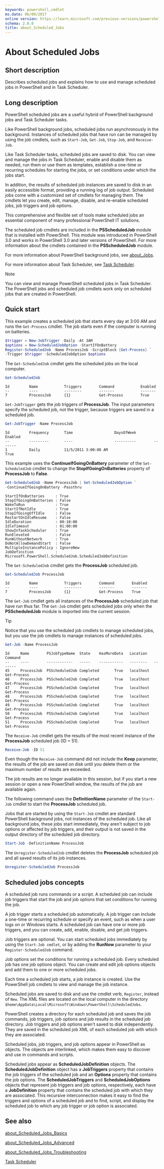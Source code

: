 ```yaml
---
keywords: powershell,cmdlet
ms.date: 06/09/2017
online version: https://learn.microsoft.com/previous-versions/powershell/module/psscheduledjob/about/about_scheduled_jobs?view=powershell-3.0&WT.mc_id=ps-gethelp
schema: 2.0.0
title: about_Scheduled_Jobs
---
```


# About Scheduled Jobs

## Short description

Describes scheduled jobs and explains how to use and manage scheduled jobs in
PowerShell and in Task Scheduler.

## Long description

PowerShell scheduled jobs are a useful hybrid of PowerShell background jobs and
Task Scheduler tasks.

Like PowerShell background jobs, scheduled jobs run asynchronously in the
background. Instances of scheduled jobs that have run can be managed by using
the job cmdlets, such as `Start-Job`, `Get-Job`, `Stop-Job`, and `Receive-Job`.

Like Task Scheduler tasks, scheduled jobs are saved to disk. You can view and
manage the jobs in Task Scheduler, enable and disable them as needed, run them
or use them as templates, establish a one-time or recurring schedules for
starting the jobs, or set conditions under which the jobs start.

In addition, the results of scheduled job instances are saved to disk in an
easily accessible format, providing a running log of job output. Scheduled jobs
come with a customized set of cmdlets for managing them. The cmdlets let you
create, edit, manage, disable, and re-enable scheduled jobs, job triggers and
job options.

This comprehensive and flexible set of tools make scheduled jobs an essential
component of many professional PowerShell IT solutions.

The scheduled job cmdlets are included in the **PSScheduledJob** module that is
installed with PowerShell. This module was introduced in PowerShell 3.0 and
works in PowerShell 3.0 and later versions of PowerShell. For more information
about the cmdlets contained in the **PSScheduledJob** module.

For more information about PowerShell background jobs, see [about_Jobs](../../Microsoft.PowerShell.Core/About/about_Jobs.md).

For more information about Task Scheduler, see [Task Scheduler](/windows/desktop/TaskSchd/task-scheduler-reference).

> [!NOTE]
> You can view and manage PowerShell scheduled jobs in Task Scheduler. The
> PowerShell jobs and scheduled job cmdlets work only on scheduled jobs that
> are created in PowerShell.

## Quick start

This example creates a scheduled job that starts every day at 3:00 AM and runs
the `Get-Process` cmdlet. The job starts even if the computer is running on
batteries.

```powershell
$trigger = New-JobTrigger -Daily -At 3AM
$options = New-ScheduledJobOption -StartIfOnBattery
Register-ScheduledJob -Name ProcessJob -ScriptBlock {Get-Process} `
-Trigger $trigger -ScheduledJobOption $options
```

The `Get-ScheduledJob` cmdlet gets the scheduled jobs on the local computer.

```powershell
Get-ScheduledJob
```

```Output
Id         Name            Triggers        Command            Enabled
--         ----            --------        -------            -------
7          ProcessJob      {1}             Get-Process        True
```

`Get-JobTrigger` gets the job triggers of **ProcessJob**. The input parameters
specify the scheduled job, not the trigger, because triggers are saved in a
scheduled job.

```powershell
Get-JobTrigger -Name ProcessJob
```

```Output
Id         Frequency       Time                   DaysOfWeek        Enabled
--         ---------       ----                   ----------        -------
1          Daily           11/5/2011 3:00:00 AM                     True
```

This example uses the **ContinueIfGoingOnBattery** parameter of the
`Set-ScheduledJob` cmdlet to change the **StopIfGoingOnBatteries** property of
**ProcessJob** to **False**.

```powershell
Get-ScheduledJob -Name ProcessJob | Set-ScheduledJobOption `
-ContinueIfGoingOnBattery -Passthru
```

```Output
StartIfOnBatteries     : True
StopIfGoingOnBatteries : False
WakeToRun              : True
StartIfNotIdle         : True
StopIfGoingOffIdle     : False
RestartOnIdleResume    : False
IdleDuration           : 00:10:00
IdleTimeout            : 01:00:00
ShowInTaskScheduler    : True
RunElevated            : False
RunWithoutNetwork      : True
DoNotAllowDemandStart  : False
MultipleInstancePolicy : IgnoreNew
JobDefinition          : Microsoft.PowerShell.ScheduledJob.ScheduledJobDefinition
```

The `Get-ScheduledJob` cmdlet gets the **ProcessJob** scheduled job.

```powershell
Get-ScheduledJob ProcessJob
```

```Output
Id         Name            Triggers        Command        Enabled
--         ----            --------        -------        -------
7          ProcessJob      {1}             Get-Process    True
```

The `Get-Job` cmdlet gets all instances of the **ProcessJob** scheduled job
that have run thus far. The `Get-Job` cmdlet gets scheduled jobs only when the
**PSScheduledJob** module is imported into the current session.

> [!TIP]
> Notice that you use the scheduled job cmdlets to manage scheduled jobs, but
> you use the job cmdlets to manage instances of scheduled jobs.

```powershell
Get-Job -Name ProcessJob
```

```Output
Id     Name        PSJobTypeName  State    HasMoreData   Location   Command
--     ----        ------------   -----    -----------   --------   -------
45     ProcessJob  PSScheduledJob Completed       True   localhost   Get-Process
46     ProcessJob  PSScheduledJob Completed       True   localhost   Get-Process
47     ProcessJob  PSScheduledJob Completed       True   localhost   Get-Process
48     ProcessJob  PSScheduledJob Completed       True   localhost   Get-Process
49     ProcessJob  PSScheduledJob Completed       True   localhost   Get-Process
50     ProcessJob  PSScheduledJob Completed       True   localhost   Get-Process
51     ProcessJob  PSScheduledJob Completed       True   localhost   Get-Process
```

The `Receive-Job` cmdlet gets the results of the most recent instance of the
**ProcessJob** scheduled job (ID = 51).

```powershell
Receive-Job -ID 51
```

Even though the `Receive-Job` command did not include the **Keep** parameter,
the results of the job are saved on disk until you delete them or the maximum
number of results are exceeded.

The job results are no longer available in this session, but if you start a new
session or open a new PowerShell window, the results of the job are available
again.

The following command uses the **DefinitionName** parameter of the `Start-Job`
cmdlet to start the **ProcessJob** scheduled job.

Jobs that are started by using the `Start-Job` cmdlet are standard PowerShell
background jobs, not instances of the scheduled job. Like all background jobs,
these jobs start immediately, they aren't subject to job options or affected by
job triggers, and their output is not saved in the output directory of the
scheduled job directory.

```powershell
Start-Job -DefinitionName ProcessJob
```

The `Unregister-ScheduledJob` cmdlet deletes the **ProcessJob** scheduled job
and all saved results of its job instances.

```powershell
Unregister-ScheduledJob ProcessJob
```

## Scheduled jobs concepts

A scheduled job runs commands or a script. A scheduled job can include job
triggers that start the job and job options that set conditions for running the
job.

A job trigger starts a scheduled job automatically. A job trigger can include a
one-time or recurring schedule or specify an event, such as when a user logs on
or Windows starts. A scheduled job can have one or more job triggers, and you
can create, add, enable, disable, and get job triggers.

Job triggers are optional. You can start scheduled jobs immediately by using
the `Start-Job cmdlet`, or by adding the **RunNow** parameter to your
`Register-ScheduledJob` command.

Job options set the conditions for running a scheduled job. Every scheduled job
has one job options object. You can create and edit job options objects and add
them to one or more scheduled jobs.

Each time a scheduled job starts, a job instance is created. Use the PowerShell
job cmdlets to view and manage the job instance.

Scheduled jobs are saved to disk and use the cmdlet verb, `Register`, instead
of `New`. The XML files are located on the local computer in the directory
`$home\AppData\Local\Microsoft\Windows\PowerShell\ScheduledJobs`.

PowerShell creates a directory for each scheduled job and saves the job
commands, job triggers, job options and job results in the scheduled job
directory. Job triggers and job options aren't saved to disk independently.
They are saved in the scheduled job XML of each scheduled job with which they
are associated.

Scheduled jobs, job triggers, and job options appear in PowerShell as objects.
The objects are interlinked, which makes them easy to discover and use in
commands and scripts.

Scheduled jobs appear as **ScheduledJobDefinition** objects. The
**ScheduledJobDefinition** object has a **JobTriggers** property that contains
the job triggers of the scheduled job and an **Options** property that contains
the job options. The **ScheduledJobTriggers** and **ScheduledJobOptions**
objects that represent job triggers and job options, respectively, each have a
**JobDefinition** property that contains the scheduled job with which they are
associated. This recursive interconnection makes it easy to find the triggers
and options of a scheduled job and to find, script, and display the scheduled
job to which any job trigger or job option is associated.

## See also

[about_Scheduled_Jobs_Basics](about_Scheduled_Jobs_Basics.md)

[about_Scheduled_Jobs_Advanced](about_Scheduled_Jobs_Advanced.md)

[about_Scheduled_Jobs_Troubleshooting](about_Scheduled_Jobs_Troubleshooting.md)

[Task Scheduler](/windows/desktop/TaskSchd/task-scheduler-reference)

